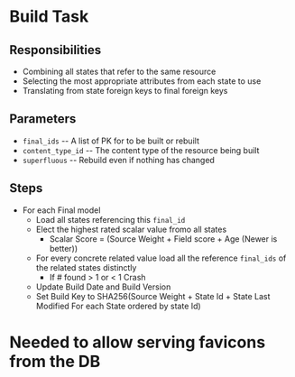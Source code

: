 # Build Task


## Responsibilities
* Combining all states that refer to the same resource
* Selecting the most appropriate attributes from each state to use
* Translating from state foreign keys to final foreign keys


## Parameters
* `final_ids` -- A list of PK for to be built or rebuilt
* `content_type_id` -- The content type of the resource being built
* `superfluous` -- Rebuild even if nothing has changed


## Steps
* For each Final model
  * Load all states referencing this `final_id`
  * Elect the highest rated scalar value fromo all states
    * Scalar Score = (Source Weight + Field score + Age (Newer is better))
  * For every concrete related value load all the reference `final_ids` of the related states distinctly
    * If # found > 1 or < 1 Crash
  * Update Build Date and Build Version
  * Set Build Key to SHA256(Source Weight + State Id + State Last Modified For each State ordered by state Id)


# Needed to allow serving favicons from the DB
